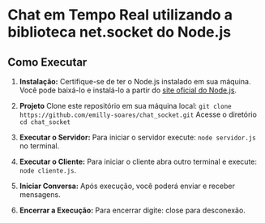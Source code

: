 # Chat em Tempo Real utilizando a biblioteca net.socket do Node.js 

## Como Executar

1. **Instalação:**
   Certifique-se de ter o Node.js instalado em sua máquina. Você pode baixá-lo e instalá-lo a partir do [site oficial do Node.js](https://nodejs.org/).
   
1. **Projeto**
   Clone este repositório em sua máquina local: `git clone https://github.com/emilly-soares/chat_socket.git`
   Acesse o diretório `cd chat_socket`

3. **Executar o Servidor:**
   Para iniciar o servidor execute: `node servidor.js` no terminal.

4. **Executar o Cliente:**
   Para iniciar o cliente abra outro terminal e execute: `node cliente.js`.

5. **Iniciar Conversa:**
   Após execução, você poderá enviar e receber mensagens.

6. **Encerrar a Execução:**
   Para encerrar digite: close para desconexão.


